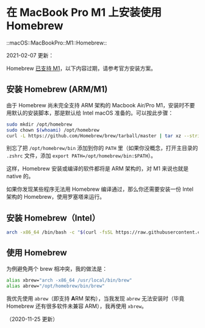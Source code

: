 # 在 MacBook Pro M1 上安装使用 Homebrew

::macOS::MacBookPro::M1::Homebrew::

2021-02-07 更新：

Homebrew [已支持 M1](https://brew.sh/2021/02/05/homebrew-3.0.0/)，以下内容过期，请参考官方安装方案。

## 安装 Homebrew (ARM/M1)

由于 Homebrew 尚未完全支持 ARM 架构的 Macbook Air/Pro M1，安装时不要用默认的安装脚本，那是默认给 Intel macOS 准备的。可以按此步骤：

```sh
sudo mkdir /opt/homebrew
sudo chown $(whoami) /opt/homebrew
curl -L https://github.com/Homebrew/brew/tarball/master | tar xz --strip 1 -C /opt/homebrew
```

别忘了把 `/opt/homebrew/bin` 添加到你的 `PATH` 里（如果你没概念，打开主目录的 `.zshrc` 文件，添加 `export PATH=/opt/homebrew/bin:$PATH`）。

这样，Homebrew 安装或编译的软件都将是 ARM 架构的，对 M1 来说也就是 native 的。

如果你发现某些程序无法用 Homebrew 编译通过，那么你还需要安装一份 Intel 架构的 Homebrew，使用罗塞塔来运行。

## 安装 Homebrew（Intel）

```sh
arch -x86_64 /bin/bash -c "$(curl -fsSL https://raw.githubusercontent.com/Homebrew/install/master/install.sh)"
```

## 使用 Homebrew

为例避免两个 brew 相冲突，我的做法是：

```sh
alias xbrew="arch -x86_64 /usr/local/bin/brew"
alias abrew="/opt/homebrew/bin/brew"
```

我优先使用 `abrew`（即支持 **A**RM 架构），当我发现 `abrew` 无法安装时（毕竟 Homebrew 还有很多软件未兼容 ARM），我再使用 `xbrew`。

（2020-11-25 更新）
